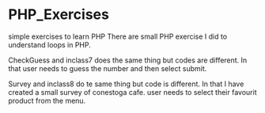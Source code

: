# PHP_Exercises
simple exercises to learn PHP
There are small PHP exercise I did to understand loops in PHP.

CheckGuess and inclass7 does the same thing but codes are different. In that user needs to guess the number and then select submit.

Survey and inclass8 do te same thing but code is different. In that I have created a small survey of conestoga cafe. user needs to select their favourit product from the menu. 
